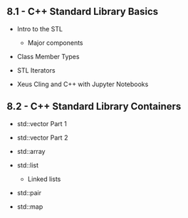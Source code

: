 ## 8.1 - C++ Standard Library Basics

* Intro to the STL
  - Major components
 
* Class Member Types

* STL Iterators

* Xeus Cling and C++ with Jupyter Notebooks

## 8.2 - C++ Standard Library Containers

* std::vector Part 1

* std::vector Part 2

* std::array

* std::list
  - Linked lists
 
* std::pair

* std::map
